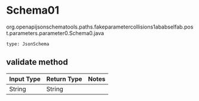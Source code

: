 # Schema01
org.openapijsonschematools.paths.fakeparametercollisions1ababselfab.post.parameters.parameter0.Schema0.java
```
type: JsonSchema
```

## validate method
| Input Type | Return Type | Notes |
| ---------- | ----------- | ----- |
| String | String | |
